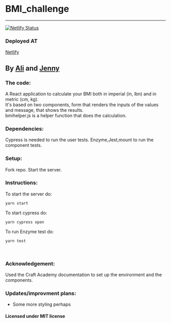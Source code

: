 # BMI_challenge

---

[![Netlify Status](https://api.netlify.com/api/v1/badges/0f3564be-2094-474a-a721-f93e9656575c/deploy-status)](https://app.netlify.com/sites/adoring-saha-ae9773/deploys)

### Deployed AT

[Netlify](https://adoring-saha-ae9773.netlify.app/)

## By [Ali](https://github.com/kermit-klein) and [Jenny](https://github.com/jysmys)

### The code:

A React application to calculate your BMI both in imperial (in, lbn) and in metric (cm, kg).<br>
It's based on two components, form that renders the inputs of the values and message, that shows the results. <br> bmihelper.js is a helper function that does the calculation.

### Dependencies:

Cypress is needed to run the user tests.
Enzyme,Jest,mount to run the component tests.

### Setup:<br>

Fork repo.
Start the server.

### Instructions:<br>

To start the server do:

```
yarn start
```

To start cypress do:

```
yarn cypress open
```

To run Enzyme test do:

```
yarn test
```

<br>

### Acknowledgement:<br>

Used the Craft Academy documentation to set up the environment and the components.

### Updates/improvment plans:

- Some more styling perhaps

#### Licensed under MIT license
